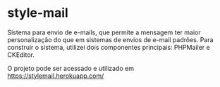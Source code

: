 # style-mail
Sistema para envio de e-mails, que permite a mensagem ter maior personalização do que em sistemas de envios de e-mail padrões. Para construir o sistema, utilizei dois componentes principais: PHPMailer e CKEditor.

O projeto pode ser acessado e utilizado em https://stylemail.herokuapp.com/

